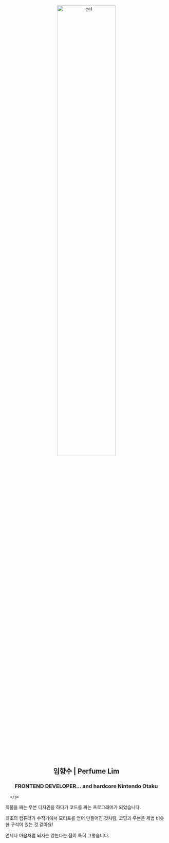 <div align="center">
<img src='https://velog.velcdn.com/images/perfumellim/post/1c24c04a-ae39-4c4e-af74-a79f595d05b6/image.jpeg' alt="cat" width="60%">
</div>
<div align="center">
<h2>임향수 | Perfume Lim</h2>
<h3>FRONTEND DEVELOPER<span>... and hardcore Nintendo Otaku</span></h3>
</div>
<div align="left">
<p>
  
    
      </p>
<p>직물을 짜는 우븐 디자인을 하다가 코드를 짜는 프로그래머가 되었습니다.</p>
<p>최초의 컴퓨터가 수직기에서 모티프를 얻어 만들어진 것처럼, 코딩과 우븐은 제법 비슷한 구석이 있는 것 같아요!</p>
<p>언제나 마음처럼 되지는 않는다는 점이 특히 그렇습니다.</p>
</div>
